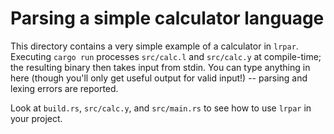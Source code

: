 # Parsing a simple calculator language

This directory contains a very simple example of a calculator in `lrpar`.
Executing `cargo run` processes `src/calc.l` and `src/calc.y` at compile-time;
the resulting binary then takes input from stdin. You can type anything in here
(though you'll only get useful output for valid input!) -- parsing and lexing
errors are reported.

Look at `build.rs`, `src/calc.y`, and `src/main.rs` to see how to use `lrpar` in
your project.
